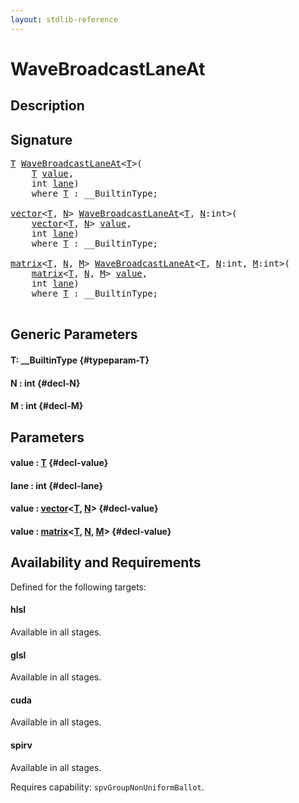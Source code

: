 ```yaml
---
layout: stdlib-reference
---
```


# WaveBroadcastLaneAt

## Description





## Signature 

<pre>
<a href="/stdlib-reference/global-decls/WaveBroadcastLaneAt#typeparam-T" class="code_type">T</a> <a href="/stdlib-reference/global-decls/WaveBroadcastLaneAt">WaveBroadcastLaneAt</a>&lt;<a href="/stdlib-reference/global-decls/WaveBroadcastLaneAt#typeparam-T" class="code_type">T</a>&gt;(
    <a href="/stdlib-reference/global-decls/WaveBroadcastLaneAt#typeparam-T" class="code_type">T</a> <a href="/stdlib-reference/global-decls/WaveBroadcastLaneAt#decl-value" class="code_param">value</a>,
    <span class="code_keyword">int</span> <a href="/stdlib-reference/global-decls/WaveBroadcastLaneAt#decl-lane" class="code_param">lane</a>)
    <span class='code_keyword'>where</span> <a href="/stdlib-reference/global-decls/WaveBroadcastLaneAt#typeparam-T" class="code_type">T</a> : __BuiltinType;

<a href="/stdlib-reference/types/vector/index" class="code_type">vector</a>&lt;<a href="/stdlib-reference/global-decls/WaveBroadcastLaneAt#typeparam-T" class="code_type">T</a>, <a href="/stdlib-reference/global-decls/WaveBroadcastLaneAt#decl-N" class="code_var">N</a>&gt; <a href="/stdlib-reference/global-decls/WaveBroadcastLaneAt">WaveBroadcastLaneAt</a>&lt;<a href="/stdlib-reference/global-decls/WaveBroadcastLaneAt#typeparam-T" class="code_type">T</a>, <a href="/stdlib-reference/global-decls/WaveBroadcastLaneAt#decl-N" class="code_var">N</a>:<span class="code_keyword">int</span>&gt;(
    <a href="/stdlib-reference/types/vector/index" class="code_type">vector</a>&lt;<a href="/stdlib-reference/global-decls/WaveBroadcastLaneAt#typeparam-T" class="code_type">T</a>, <a href="/stdlib-reference/global-decls/WaveBroadcastLaneAt#decl-N" class="code_var">N</a>&gt; <a href="/stdlib-reference/global-decls/WaveBroadcastLaneAt#decl-value" class="code_param">value</a>,
    <span class="code_keyword">int</span> <a href="/stdlib-reference/global-decls/WaveBroadcastLaneAt#decl-lane" class="code_param">lane</a>)
    <span class='code_keyword'>where</span> <a href="/stdlib-reference/global-decls/WaveBroadcastLaneAt#typeparam-T" class="code_type">T</a> : __BuiltinType;

<a href="/stdlib-reference/types/matrix/index" class="code_type">matrix</a>&lt;<a href="/stdlib-reference/global-decls/WaveBroadcastLaneAt#typeparam-T" class="code_type">T</a>, <a href="/stdlib-reference/global-decls/WaveBroadcastLaneAt#decl-N" class="code_var">N</a>, <a href="/stdlib-reference/global-decls/WaveBroadcastLaneAt#decl-M" class="code_var">M</a>&gt; <a href="/stdlib-reference/global-decls/WaveBroadcastLaneAt">WaveBroadcastLaneAt</a>&lt;<a href="/stdlib-reference/global-decls/WaveBroadcastLaneAt#typeparam-T" class="code_type">T</a>, <a href="/stdlib-reference/global-decls/WaveBroadcastLaneAt#decl-N" class="code_var">N</a>:<span class="code_keyword">int</span>, <a href="/stdlib-reference/global-decls/WaveBroadcastLaneAt#decl-M" class="code_var">M</a>:<span class="code_keyword">int</span>&gt;(
    <a href="/stdlib-reference/types/matrix/index" class="code_type">matrix</a>&lt;<a href="/stdlib-reference/global-decls/WaveBroadcastLaneAt#typeparam-T" class="code_type">T</a>, <a href="/stdlib-reference/global-decls/WaveBroadcastLaneAt#decl-N" class="code_var">N</a>, <a href="/stdlib-reference/global-decls/WaveBroadcastLaneAt#decl-M" class="code_var">M</a>&gt; <a href="/stdlib-reference/global-decls/WaveBroadcastLaneAt#decl-value" class="code_param">value</a>,
    <span class="code_keyword">int</span> <a href="/stdlib-reference/global-decls/WaveBroadcastLaneAt#decl-lane" class="code_param">lane</a>)
    <span class='code_keyword'>where</span> <a href="/stdlib-reference/global-decls/WaveBroadcastLaneAt#typeparam-T" class="code_type">T</a> : __BuiltinType;

</pre>

## Generic Parameters

#### T: \_\_BuiltinType {#typeparam-T}
#### N  : int {#decl-N}
#### M  : int {#decl-M}

## Parameters

#### value  : [T](/stdlib-reference/global-decls/WaveBroadcastLaneAt#typeparam-T) {#decl-value}
#### lane  : int {#decl-lane}
#### value  : [vector](/stdlib-reference/types/vector/index)\<[T](/stdlib-reference/types/vector/index#typeparam-T), [N](/stdlib-reference/types/vector/index#decl-N)\> {#decl-value}
#### value  : [matrix](/stdlib-reference/types/matrix/index)\<[T](/stdlib-reference/types/matrix/T), [N](/stdlib-reference/types/matrix/index#decl-N), [M](/stdlib-reference/types/matrix/index#decl-M)\> {#decl-value}

## Availability and Requirements

Defined for the following targets:

#### hlsl
Available in all stages.

#### glsl
Available in all stages.

#### cuda
Available in all stages.

#### spirv
Available in all stages.

Requires capability: `spvGroupNonUniformBallot`.


